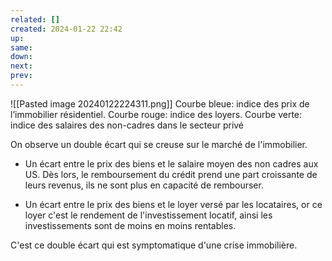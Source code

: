 ```yaml
---
related: []
created: 2024-01-22 22:42
up:
same:
down:
next:
prev:
---
```


![[Pasted image 20240122224311.png]]
	Courbe bleue: indice des prix de l’immobilier résidentiel. 
	Courbe rouge: indice des loyers.
	Courbe verte: indice des salaires des non-cadres dans le secteur privé

On observe un double écart qui se creuse sur le marché de l'immobilier.

- Un écart entre le prix des biens et le salaire moyen des non cadres aux US.
	Dès lors, le remboursement du crédit prend une part croissante de leurs revenus, ils ne sont plus en capacité de rembourser.

- Un écart entre le prix des biens et le loyer versé par les locataires, or ce loyer c'est le rendement de l'investissement locatif, ainsi les investissements sont de moins en moins rentables.

C'est ce double écart qui est symptomatique d'une crise immobilière.

